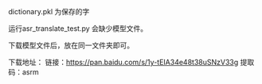 dictionary.pkl 为保存的字

运行asr_translate_test.py 会缺少模型文件。

下载模型文件后，放在同一文件夹即可。

下载地址：
链接：https://pan.baidu.com/s/1y-tEIA34e48t38uSNzV33g 
提取码：asrm
